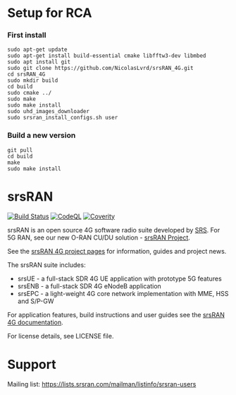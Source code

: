 Setup for RCA
======
### First install
```
sudo apt-get update
sudo apt-get install build-essential cmake libfftw3-dev libmbed
sudo apt install git
sudo git clone https://github.com/NicolasLvrd/srsRAN_4G.git
cd srsRAN_4G
sudo mkdir build
cd build
sudo cmake ../
sudo make
sudo make install
sudo uhd_images_downloader
sudo srsran_install_configs.sh user
```

### Build a new version
```
git pull
cd build
make
sudo make install
```

srsRAN
======

[![Build Status](https://github.com/srsran/srsRAN_4G/actions/workflows/ccpp.yml/badge.svg?branch=master)](https://github.com/srsran/srsRAN_4G/actions/workflows/ccpp.yml)
[![CodeQL](https://github.com/srsran/srsRAN_4G/actions/workflows/codeql.yml/badge.svg?branch=master)](https://github.com/srsran/srsRAN_4G/actions/workflows/codeql.yml)
[![Coverity](https://scan.coverity.com/projects/28268/badge.svg)](https://scan.coverity.com/projects/srsran_4g_agpl)

srsRAN is an open source 4G software radio suite developed by [SRS](http://www.srs.io). For 5G RAN, see our new O-RAN CU/DU solution - [srsRAN Project](https://www.github.com/srsran/srsran_project).

See the [srsRAN 4G project pages](https://www.srsran.com) for information, guides and project news.

The srsRAN suite includes:
  * srsUE - a full-stack SDR 4G UE application with prototype 5G features
  * srsENB - a full-stack SDR 4G eNodeB application
  * srsEPC - a light-weight 4G core network implementation with MME, HSS and S/P-GW

For application features, build instructions and user guides see the [srsRAN 4G documentation](https://docs.srsran.com/projects/4g/).

For license details, see LICENSE file.

Support
=======

Mailing list: https://lists.srsran.com/mailman/listinfo/srsran-users

